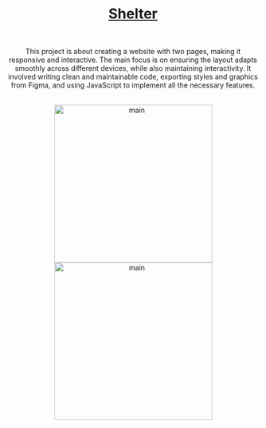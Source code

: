 <div align="center">
  <h1><a href="https://nasoviva.github.io/shelter/shelter/pages/index.html">Shelter</a></h1>
</div>
<br>
<p align="center">This project is about creating a website with two pages, making it
responsive and interactive. The main focus is on ensuring the layout
adapts smoothly across different devices, while also maintaining
interactivity. It involved writing clean and maintainable code, exporting
styles and graphics from Figma, and using JavaScript to implement all
the necessary features.</p>
<br>
<div align="center">
  <img width="317" alt="main" align="top" src="https://github.com/user-attachments/assets/d5b464db-e29e-4e30-a432-ec3a799b0ba3">
  <img width="317" alt="main" align="top" src="https://github.com/user-attachments/assets/d52f621a-d44e-454f-ada4-fbae369ce127">
</div>
